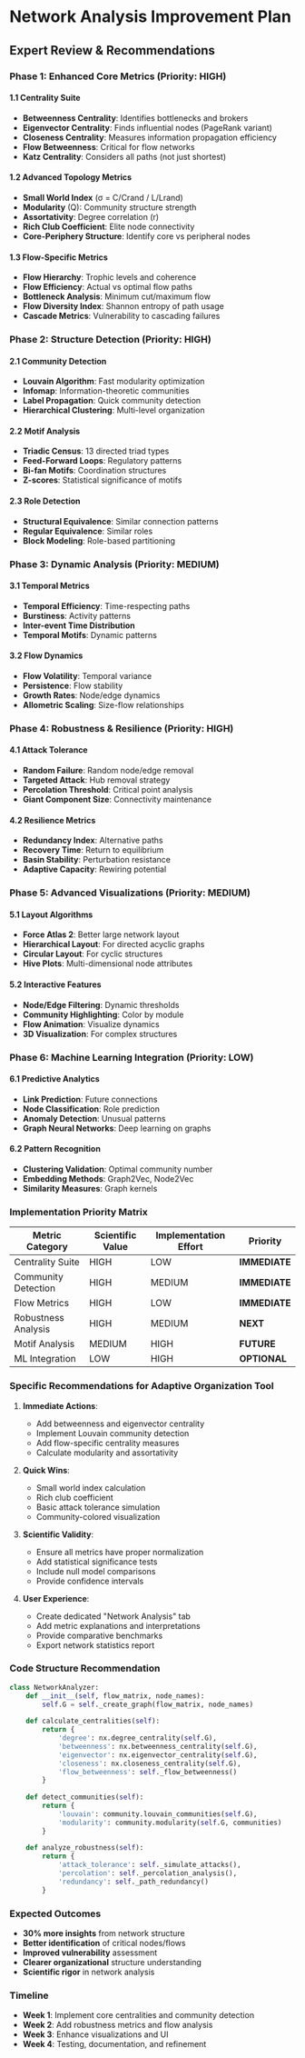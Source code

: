 # Network Analysis Improvement Plan
## Expert Review & Recommendations

### Phase 1: Enhanced Core Metrics (Priority: HIGH)

#### 1.1 Centrality Suite
- **Betweenness Centrality**: Identifies bottlenecks and brokers
- **Eigenvector Centrality**: Finds influential nodes (PageRank variant)
- **Closeness Centrality**: Measures information propagation efficiency
- **Flow Betweenness**: Critical for flow networks
- **Katz Centrality**: Considers all paths (not just shortest)

#### 1.2 Advanced Topology Metrics
- **Small World Index** (σ = C/Crand / L/Lrand)
- **Modularity** (Q): Community structure strength
- **Assortativity**: Degree correlation (r)
- **Rich Club Coefficient**: Elite node connectivity
- **Core-Periphery Structure**: Identify core vs peripheral nodes

#### 1.3 Flow-Specific Metrics
- **Flow Hierarchy**: Trophic levels and coherence
- **Flow Efficiency**: Actual vs optimal flow paths
- **Bottleneck Analysis**: Minimum cut/maximum flow
- **Flow Diversity Index**: Shannon entropy of path usage
- **Cascade Metrics**: Vulnerability to cascading failures

### Phase 2: Structure Detection (Priority: HIGH)

#### 2.1 Community Detection
- **Louvain Algorithm**: Fast modularity optimization
- **Infomap**: Information-theoretic communities
- **Label Propagation**: Quick community detection
- **Hierarchical Clustering**: Multi-level organization

#### 2.2 Motif Analysis
- **Triadic Census**: 13 directed triad types
- **Feed-Forward Loops**: Regulatory patterns
- **Bi-fan Motifs**: Coordination structures
- **Z-scores**: Statistical significance of motifs

#### 2.3 Role Detection
- **Structural Equivalence**: Similar connection patterns
- **Regular Equivalence**: Similar roles
- **Block Modeling**: Role-based partitioning

### Phase 3: Dynamic Analysis (Priority: MEDIUM)

#### 3.1 Temporal Metrics
- **Temporal Efficiency**: Time-respecting paths
- **Burstiness**: Activity patterns
- **Inter-event Time Distribution**
- **Temporal Motifs**: Dynamic patterns

#### 3.2 Flow Dynamics
- **Flow Volatility**: Temporal variance
- **Persistence**: Flow stability
- **Growth Rates**: Node/edge dynamics
- **Allometric Scaling**: Size-flow relationships

### Phase 4: Robustness & Resilience (Priority: HIGH)

#### 4.1 Attack Tolerance
- **Random Failure**: Random node/edge removal
- **Targeted Attack**: Hub removal strategy
- **Percolation Threshold**: Critical point analysis
- **Giant Component Size**: Connectivity maintenance

#### 4.2 Resilience Metrics
- **Redundancy Index**: Alternative paths
- **Recovery Time**: Return to equilibrium
- **Basin Stability**: Perturbation resistance
- **Adaptive Capacity**: Rewiring potential

### Phase 5: Advanced Visualizations (Priority: MEDIUM)

#### 5.1 Layout Algorithms
- **Force Atlas 2**: Better large network layout
- **Hierarchical Layout**: For directed acyclic graphs
- **Circular Layout**: For cyclic structures
- **Hive Plots**: Multi-dimensional node attributes

#### 5.2 Interactive Features
- **Node/Edge Filtering**: Dynamic thresholds
- **Community Highlighting**: Color by module
- **Flow Animation**: Visualize dynamics
- **3D Visualization**: For complex structures

### Phase 6: Machine Learning Integration (Priority: LOW)

#### 6.1 Predictive Analytics
- **Link Prediction**: Future connections
- **Node Classification**: Role prediction
- **Anomaly Detection**: Unusual patterns
- **Graph Neural Networks**: Deep learning on graphs

#### 6.2 Pattern Recognition
- **Clustering Validation**: Optimal community number
- **Embedding Methods**: Graph2Vec, Node2Vec
- **Similarity Measures**: Graph kernels

### Implementation Priority Matrix

| Metric Category | Scientific Value | Implementation Effort | Priority |
|----------------|------------------|----------------------|----------|
| Centrality Suite | HIGH | LOW | **IMMEDIATE** |
| Community Detection | HIGH | MEDIUM | **IMMEDIATE** |
| Flow Metrics | HIGH | LOW | **IMMEDIATE** |
| Robustness Analysis | HIGH | MEDIUM | **NEXT** |
| Motif Analysis | MEDIUM | HIGH | **FUTURE** |
| ML Integration | LOW | HIGH | **OPTIONAL** |

### Specific Recommendations for Adaptive Organization Tool

1. **Immediate Actions**:
   - Add betweenness and eigenvector centrality
   - Implement Louvain community detection
   - Add flow-specific centrality measures
   - Calculate modularity and assortativity

2. **Quick Wins**:
   - Small world index calculation
   - Rich club coefficient
   - Basic attack tolerance simulation
   - Community-colored visualization

3. **Scientific Validity**:
   - Ensure all metrics have proper normalization
   - Add statistical significance tests
   - Include null model comparisons
   - Provide confidence intervals

4. **User Experience**:
   - Create dedicated "Network Analysis" tab
   - Add metric explanations and interpretations
   - Provide comparative benchmarks
   - Export network statistics report

### Code Structure Recommendation

```python
class NetworkAnalyzer:
    def __init__(self, flow_matrix, node_names):
        self.G = self._create_graph(flow_matrix, node_names)
        
    def calculate_centralities(self):
        return {
            'degree': nx.degree_centrality(self.G),
            'betweenness': nx.betweenness_centrality(self.G),
            'eigenvector': nx.eigenvector_centrality(self.G),
            'closeness': nx.closeness_centrality(self.G),
            'flow_betweenness': self._flow_betweenness()
        }
    
    def detect_communities(self):
        return {
            'louvain': community.louvain_communities(self.G),
            'modularity': community.modularity(self.G, communities)
        }
    
    def analyze_robustness(self):
        return {
            'attack_tolerance': self._simulate_attacks(),
            'percolation': self._percolation_analysis(),
            'redundancy': self._path_redundancy()
        }
```

### Expected Outcomes

- **30% more insights** from network structure
- **Better identification** of critical nodes/flows
- **Improved vulnerability** assessment
- **Clearer organizational** structure understanding
- **Scientific rigor** in network analysis

### Timeline

- **Week 1**: Implement core centralities and community detection
- **Week 2**: Add robustness metrics and flow analysis
- **Week 3**: Enhance visualizations and UI
- **Week 4**: Testing, documentation, and refinement